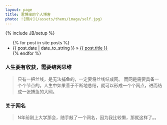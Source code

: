 ```yaml
---
layout: page
title: 君博缘的个人博客
photo: ![照片](/assets/thems/image/self.jpg)
---
```

{% include JB/setup %}

<ul class="posts">
  {% for post in site.posts %}
    <li><span>{{ post.date | date_to_string }}</span> &raquo; <a href="{{ BASE_PATH }}{{ post.url }}">{{ post.title }}</a></li>
  {% endfor %}
</ul>


### 人生要有收获，需要结网思维
>只有一把丝线，是无法捕鱼的，一定要将丝线结成网。
而网是需要具备一个个节点的。人生中如果善于不断地总结，就可以形成一个个网点，进而结成一张捕鱼的大网。

### 关于网名
>N年前刚上大学那会，随手敲了一个网名，因为我比较懒，那就这样了。。




